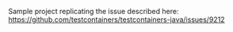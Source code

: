 Sample project replicating the issue described here: https://github.com/testcontainers/testcontainers-java/issues/9212
